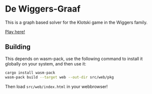 # De Wiggers-Graaf

This is a graph based solver for the Klotski game in the Wiggers family.

[Play here!](https://mercotui.com/wiggers-graaf)

## Building

This depends on wasm-pack,
use the following command to install it globally on your system, and then use it:

```bash
cargo install wasm-pack
wasm-pack build --target web --out-dir src/web/pkg
```

Then load `src/web/index.html` in your webbrowser!
